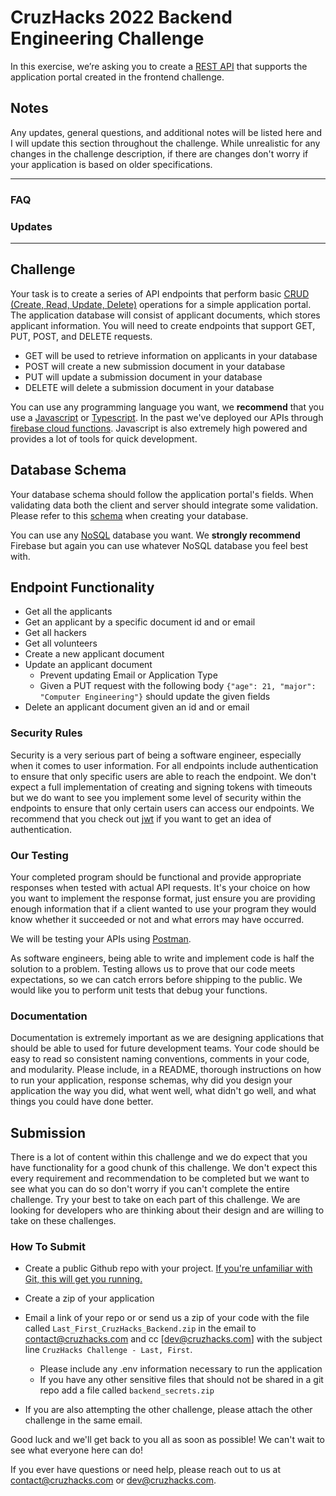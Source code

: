 # CruzHacks 2022 Backend Engineering Challenge

In this exercise, we’re asking you to create a [REST API](https://restfulapi.net/) that supports the application portal created in the frontend challenge.  

## Notes

Any updates, general questions, and additional notes will be listed here and I will update this section throughout the challenge. While unrealistic for any changes in the challenge description, if there are changes don't worry if your application is based on older specifications.

____
### FAQ


### Updates

____

## Challenge

Your task is to create a series of API endpoints that perform basic [CRUD (Create, Read, Update, Delete)](https://www.codecademy.com/articles/what-is-crud) operations for a simple application portal. The application database will consist of applicant documents, which stores applicant information. You will need to create endpoints that support GET, PUT, POST, and DELETE requests. 

* GET will be used to retrieve information on applicants in your database
* POST will create a new submission document in your database
* PUT will update a submission document in your database
* DELETE will delete a submission document in your database

You can use any programming language you want, we **recommend** that you use a [Javascript](https://developer.mozilla.org/en-US/docs/Web/JavaScript) or [Typescript](https://www.typescriptlang.org/). In the past we've deployed our APIs through [firebase cloud functions](https://firebase.google.com/docs/functions). Javascript is also extremely high powered and provides a lot of tools for quick development.

## Database Schema

Your database schema should follow the application portal's fields. When validating data both the client and server should integrate some validation. Please refer to this [schema](https://docs.google.com/document/d/1_sfDZU1M_3VnejPx7pqxIdOLxWbW_DZVOmeB4UrA3q4/edit#) when creating your database.

You can use any [NoSQL](https://www.geeksforgeeks.org/introduction-to-nosql/) database you want. We **strongly recommend** Firebase but again you can use whatever NoSQL database you feel best with.

## Endpoint Functionality

* Get all the applicants
* Get an applicant by a specific document id and or email
* Get all hackers
* Get all volunteers
* Create a new applicant document
* Update an applicant document 
  * Prevent updating Email or Application Type
  * Given a PUT request with the following body `{"age": 21, "major": "Computer Engineering"}` should update the given fields
* Delete an applicant document given an id and or email

### Security Rules

Security is a very serious part of being a software engineer, especially when it comes to user information. For all endpoints include authentication to ensure that only specific users are able to reach the endpoint. We don't expect a full implementation of creating and signing tokens with timeouts but we do want to see you implement some level of security within the endpoints to ensure that only certain users can access our endpoints. We recommend that you check out [jwt](https://jwt.io/) if you want to get an idea of authentication.

### Our Testing

Your completed program should be functional and provide appropriate responses when tested with actual API requests. It's your choice on how you want to implement the response format, just ensure you are providing enough information that if a client wanted to use your program they would know whether it succeeded or not and what errors may have occurred. 

We will be testing your APIs using [Postman](https://www.postman.com/).

As software engineers, being able to write and implement code is half the solution to a problem. Testing allows us to prove that our code meets expectations, so we can catch errors before shipping to the public. We would like you to perform unit tests that debug your functions. 

### Documentation 

Documentation is extremely important as we are designing applications that should be able to used for future development teams. Your code should be easy to read so consistent naming conventions, comments in your code, and modularity. Please include, in a README, thorough instructions on how to run your application, response schemas, why did you design your application the way you did, what went well, what didn't go well, and what things you could have done better.

## Submission

There is a lot of content within this challenge and we do expect that you have functionality for a good chunk of this challenge. We don't expect this every requirement and recommendation to be completed but we want to see what you can do so don't worry if you can't complete the entire challenge. Try your best to take on each part of this challenge. We are looking for developers who are thinking about their design and are willing to take on these challenges. 

### How To Submit

* Create a public Github repo with your project. [If you're unfamiliar with Git, this will get you running.](https://www.freecodecamp.org/news/learn-the-basics-of-git-in-under-10-minutes-da548267cc91/)
* Create a zip of your application
* Email a link of your repo or or send us a zip of your code with the file called `Last_First_CruzHacks_Backend.zip` in the email to [contact@cruzhacks.com](mailto:contact@cruzhacks.com) and cc [dev@cruzhacks.com] with the subject line `CruzHacks Challenge - Last, First`.
  * Please include any .env information necessary to run the application
  * If you have any other sensitive files that should not be shared in a git repo add a file called `backend_secrets.zip`

* If you are also attempting the other challenge, please attach the other challenge in the same email.

Good luck and we'll get back to you all as soon as possible! We can't wait to see what everyone here can do!

If you ever have questions or need help, please reach out to us at [contact@cruzhacks.com](mailto:contact@cruzhacks.com) or [dev@cruzhacks.com](mailto:dev@cruzhacks.com).
